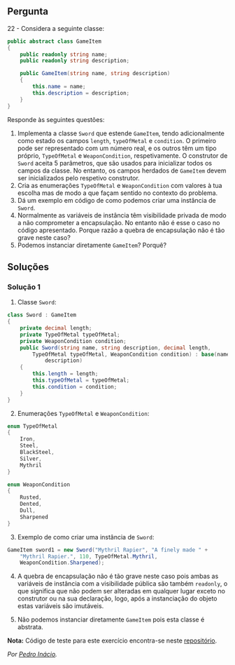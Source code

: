 ## Pergunta

22 - Considera a seguinte classe:

```cs
public abstract class GameItem
{
    public readonly string name;
    public readonly string description;

    public GameItem(string name, string description)
    {
        this.name = name;
        this.description = description;
    }
}
```

Responde às seguintes questões:

1. Implementa a classe `Sword` que estende `GameItem`, tendo adicionalmente
   como estado os campos `length`, `typeOfMetal` e `condition`. O primeiro
   pode ser representado com um número real, e os outros têm um tipo próprio,
   `TypeOfMetal` e `WeaponCondition`, respetivamente. O construtor de `Sword`
   aceita 5 parâmetros, que são usados para inicializar todos os campos da
   classe. No entanto, os campos herdados de `GameItem` devem ser
   inicializados pelo respetivo construtor.
2. Cria as enumerações `TypeOfMetal` e `WeaponCondition` com valores à tua
   escolha mas de modo a que façam sentido no contexto do problema.
3. Dá um exemplo em código de como podemos criar uma instância de `Sword`.
4. Normalmente as variáveis de instância têm visibilidade privada de modo a
   não comprometer a encapsulação. No entanto não é esse o caso no código
   apresentado. Porque razão a quebra de encapsulação não é tão grave neste
   caso?
5. Podemos instanciar diretamente `GameItem`? Porquê?

## Soluções

### Solução 1

1. Classe `Sword`:

```cs
class Sword : GameItem
{
    private decimal length;
    private TypeOfMetal typeOfMetal;
    private WeaponCondition condition;
    public Sword(string name, string description, decimal length,
        TypeOfMetal typeOfMetal, WeaponCondition condition) : base(name, 
            description)
    {
        this.length = length;
        this.typeOfMetal = typeOfMetal;
        this.condition = condition;
    }
}
```

2. Enumerações `TypeOfMetal` e `WeaponCondition`:

```cs
enum TypeOfMetal
{
    Iron,
    Steel,
    BlackSteel,
    Silver,
    Mythril
}
```

```cs
enum WeaponCondition
{
    Rusted,
    Dented,
    Dull,
    Sharpened
}
```

3. Exemplo de como criar uma instância de `Sword`:

```cs
GameItem sword1 = new Sword("Mythril Rapier", "A finely made " +
    "Mythril Rapier.", 110, TypeOfMetal.Mythril, 
    WeaponCondition.Sharpened);
```

4. A quebra de encapsulação não é tão grave neste caso pois ambas as variáveis 
de instância com a visibilidade pública são também `readonly`, o que significa 
que não podem ser alteradas em qualquer lugar exceto no construtor ou na sua 
declaração, logo, após a instanciação do objeto estas variáveis são imutáveis.

5. Não podemos instanciar diretamente `GameItem` pois esta classe é abstrata.

**Nota:** Código de teste para este exercício encontra-se neste
[repositório](https://github.com/PmaiWoW/GitHub-Exercises).

*Por [Pedro Inácio](https://github.com/PmaiWoW).*